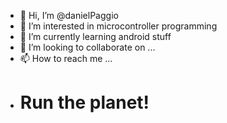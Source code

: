 - 👋 Hi, I’m @danielPaggio
- 👀 I’m interested in microcontroller programming
- 🌱 I’m currently learning android stuff
- 💞️ I’m looking to collaborate on ...
- 📫 How to reach me ...
-  # Run the planet! #
  

<!---
danielPaggio/danielPaggio is a ✨ special ✨ repository because its `README.md` (this file) appears on your GitHub profile.
You can click the Preview link to take a look at your changes.
--->
